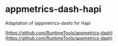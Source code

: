 # appmetrics-dash-hapi
Adaptation of (appmetrics-dash) for Hapi

[https://github.com/RuntimeTools/appmetrics-dash](https://github.com/RuntimeTools/appmetrics-dash)